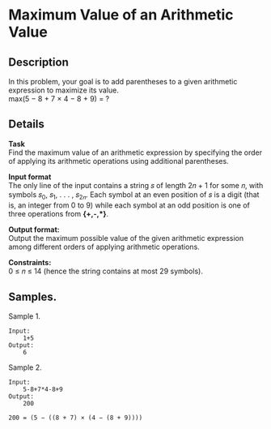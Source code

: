 # Maximum Value of an Arithmetic Value

## Description 
In this problem, your goal is to add parentheses to a given arithmetic
expression to maximize its value.<br>
max(5 − 8 + 7 × 4 − 8 + 9) = ?

## Details
**Task**<br>
Find the maximum value of an arithmetic expression by specifying the order of applying its arithmetic operations using additional parentheses.

**Input format**<br> 
The only line of the input contains a string 𝑠 of length 2𝑛 + 1 for some 𝑛, with symbols 𝑠<sub>0</sub>, 𝑠<sub>1</sub>, . . . , 𝑠<sub>2𝑛</sub>. Each symbol at an even position of 𝑠 is a digit (that is, an integer from 0 to 9) while each symbol at an odd position is one of three operations from **{+,-,*}**.

**Output format:**<br> 
Output the maximum possible value of the given arithmetic expression among different
orders of applying arithmetic operations.

**Constraints:**<br> 
0 ≤ 𝑛 ≤ 14 (hence the string contains at most 29 symbols).

## Samples.
Sample 1.

    Input:
        1+5
    Output:
        6

Sample 2.

    Input:
        5-8+7*4-8+9
    Output:
        200
    
    200 = (5 − ((8 + 7) × (4 − (8 + 9))))
